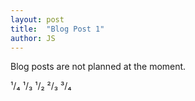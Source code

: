 ```yaml
---
layout: post
title:  "Blog Post 1"
author: JS
---
```


Blog posts are not planned at the moment.

¹/₄
¹/₃
¹/₂
²/₃
³/₄
